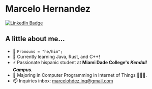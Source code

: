 # Marcelo Hernandez
<div>
  <a href="https://www.linkedin.com/in/marcelo-hernandez-lopez-9b3724230/">
    <img src="https://img.shields.io/badge/LinkedIn-blue?logo=linkedin&logoColor=white&style=for-the-badge" alt="LinkedIn Badge">
  </a>
</div>

## A little about me...
- 💬 `Pronouns = "he/him";`
- 🌱 Currently learning Java, Rust, and C++!
- ⚡ Passionate hispanic student at **Miami Dade College's _Kendall Campus_**.
- 🔭 Majoring in Computer Programming in Internet of Things 🧑🏻‍💻.
- 📫 Inquiries inbox: marcelohdez.inq@gmail.com
